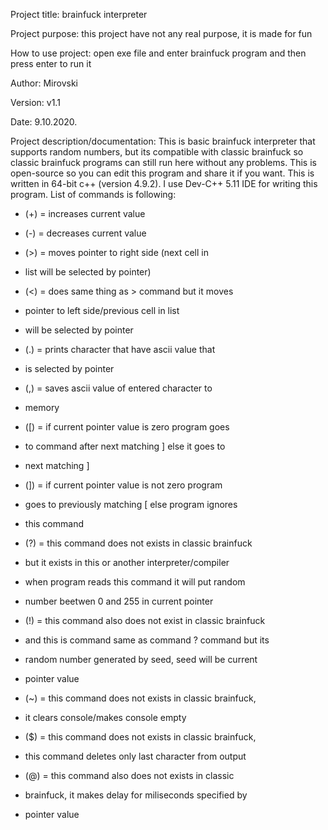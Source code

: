 Project title: brainfuck interpreter

Project purpose: this project have not any
real purpose, it is made for fun

How to use project: open exe file and enter
brainfuck program and then press enter to run it

Author: Mirovski

Version: v1.1

Date: 9.10.2020.

Project description/documentation:
This is basic brainfuck interpreter that supports
random numbers, but its compatible with classic
brainfuck so classic brainfuck programs can still
run here without  any problems. This is open-source
so you can edit this program and share it if you want.
This is written in 64-bit c++ (version 4.9.2). 
I use Dev-C++ 5.11 IDE for writing this program. List
of commands is following:

 *  (+) = increases current value

 *  (-) = decreases current value
 
 *  (>) = moves pointer to right side (next cell in
 *  list will be selected by pointer)

 *  (<) = does same thing as > command but it moves
 *  pointer to left side/previous cell in list
 *  will be selected by pointer

 *  (.) = prints character that have ascii value that
 *  is selected by pointer

 *  (,) = saves ascii value of entered character to
 *  memory

 *  ([) = if current pointer value is zero program goes
 *  to command after next matching ] else it goes to
 *  next matching ]

 *  (]) = if current pointer value is not zero program
 *  goes to previously matching [ else program ignores
 *  this command

 *  (?) = this command does not exists in classic brainfuck
 *  but it exists in this or another interpreter/compiler
 *  when program reads this command it will put random
 *  number beetwen 0 and 255 in current pointer

 *  (!) = this command also does not exist in classic brainfuck
 *  and this is command same as command ? command but its
 *  random number generated by seed, seed will be current
 *  pointer value

 *  (~) = this command does not exists in classic brainfuck,
 *  it clears console/makes console empty

 *  ($) = this command does not exists in classic brainfuck,
 *  this command deletes only last character from output

 *  (@) = this command also does not exists in classic
 *  brainfuck, it makes delay for miliseconds specified by
 *  pointer value
